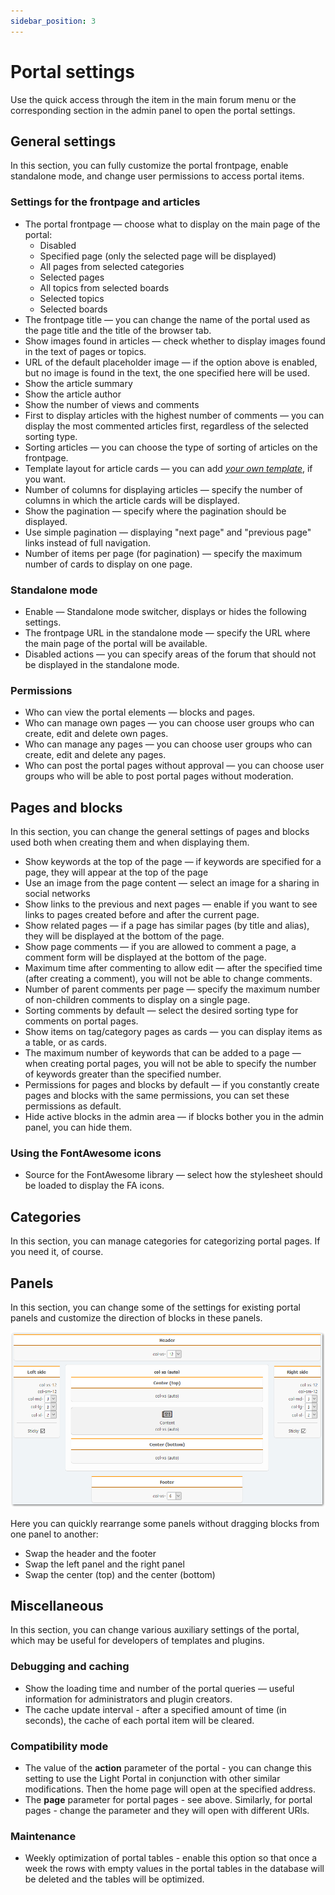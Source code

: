```yaml
---
sidebar_position: 3
---
```


# Portal settings
Use the quick access through the item in the main forum menu or the corresponding section in the admin panel to open the portal settings.

## General settings
In this section, you can fully customize the portal frontpage, enable standalone mode, and change user permissions to access portal items.

### Settings for the frontpage and articles

* The portal frontpage — choose what to display on the main page of the portal:
    * Disabled
    * Specified page (only the selected page will be displayed)
    * All pages from selected categories
    * Selected pages
    * All topics from selected boards
    * Selected topics
    * Selected boards
* The frontpage title — you can change the name of the portal used as the page title and the title of the browser tab.
* Show images found in articles — check whether to display images found in the text of pages or topics.
* URL of the default placeholder image — if the option above is enabled, but no image is found in the text, the one specified here will be used.
* Show the article summary
* Show the article author
* Show the number of views and comments
* First to display articles with the highest number of comments — you can display the most commented articles first, regardless of the selected sorting type.
* Sorting articles — you can choose the type of sorting of articles on the frontpage.
* Template layout for article cards — you can add _[your own template](/how-to/create-layout)_, if you want.
* Number of columns for displaying articles — specify the number of columns in which the article cards will be displayed.
* Show the pagination — specify where the pagination should be displayed.
* Use simple pagination — displaying "next page" and "previous page" links instead of full navigation.
* Number of items per page (for pagination) — specify the maximum number of cards to display on one page.

### Standalone mode

* Enable — Standalone mode switcher, displays or hides the following settings.
* The frontpage URL in the standalone mode — specify the URL where the main page of the portal will be available.
* Disabled actions — you can specify areas of the forum that should not be displayed in the standalone mode.

### Permissions

* Who can view the portal elements — blocks and pages.
* Who can manage own pages — you can choose user groups who can create, edit and delete own pages.
* Who can manage any pages — you can choose user groups who can create, edit and delete any pages.
* Who can post the portal pages without approval — you can choose user groups who will be able to post portal pages without moderation.

## Pages and blocks
In this section, you can change the general settings of pages and blocks used both when creating them and when displaying them.

* Show keywords at the top of the page — if keywords are specified for a page, they will appear at the top of the page
* Use an image from the page content — select an image for a sharing in social networks
* Show links to the previous and next pages — enable if you want to see links to pages created before and after the current page.
* Show related pages — if a page has similar pages (by title and alias), they will be displayed at the bottom of the page.
* Show page comments — if you are allowed to comment a page, a comment form will be displayed at the bottom of the page.
* Maximum time after commenting to allow edit — after the specified time (after creating a comment), you will not be able to change comments.
* Number of parent comments per page — specify the maximum number of non-children comments to display on a single page.
* Sorting comments by default — select the desired sorting type for comments on portal pages.
* Show items on tag/category pages as cards — you can display items as a table, or as cards.
* The maximum number of keywords that can be added to a page — when creating portal pages, you will not be able to specify the number of keywords greater than the specified number.
* Permissions for pages and blocks by default — if you constantly create pages and blocks with the same permissions, you can set these permissions as default.
* Hide active blocks in the admin area — if blocks bother you in the admin panel, you can hide them.

### Using the FontAwesome icons
* Source for the FontAwesome library — select how the stylesheet should be loaded to display the FA icons.

## Categories
In this section, you can manage categories for categorizing portal pages. If you need it, of course.

## Panels
In this section, you can change some of the settings for existing portal panels and customize the direction of blocks in these panels.

![Panels](panels.png)

Here you can quickly rearrange some panels without dragging blocks from one panel to another:
* Swap the header and the footer
* Swap the left panel and the right panel
* Swap the center (top) and the center (bottom)

## Miscellaneous
In this section, you can change various auxiliary settings of the portal, which may be useful for developers of templates and plugins.

### Debugging and caching

* Show the loading time and number of the portal queries — useful information for administrators and plugin creators.
* The cache update interval - after a specified amount of time (in seconds), the cache of each portal item will be cleared.

### Compatibility mode
* The value of the **action** parameter of the portal - you can change this setting to use the Light Portal in conjunction with other similar modifications. Then the home page will open at the specified address.
* The **page** parameter for portal pages - see above. Similarly, for portal pages - change the parameter and they will open with different URls.

### Maintenance
* Weekly optimization of portal tables - enable this option so that once a week the rows with empty values in the portal tables in the database will be deleted and the tables will be optimized.